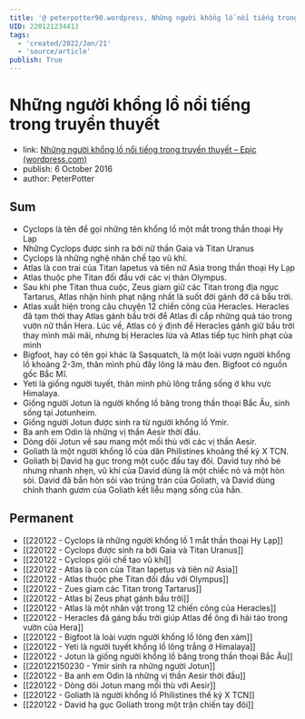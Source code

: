 ```yaml
---
title: '@ peterpotter90.wordpress, Những người khổng lồ nổi tiếng trong truyền thuyết'
UID: 220121234413
tags:
  - 'created/2022/Jan/21'
  - 'source/article'
publish: True
---
```

# Những người khổng lồ nổi tiếng trong truyền thuyết
- link: [Những người khổng lồ nổi tiếng trong truyền thuyết – Epic (wordpress.com)](https://peterpotter90.wordpress.com/2016/10/06/nhung-nguoi-khong-lo-noi-tieng-trong-truyen-thuyet/)
- publish: 6 October 2016
- author: PeterPotter

## Sum
- Cyclops là tên để gọi những tên khổng lồ một mắt trong thần thoại Hy Lạp
- Những Cyclops được sinh ra bởi nữ thần Gaia và Titan Uranus
- Cyclops là những nghệ nhân chế tạo vũ khí.
- Atlas là con trai của Titan Iapetus và tiên nữ Asia trong thần thoại Hy Lạp
- Atlas thuộc phe Titan đối đầu với các vị thàn Olympus. 
- Sau khi phe Titan thua cuộc, Zeus giam giữ các Titan trong địa ngục Tartarus, Atlas nhận hình phạt nặng nhất là suốt đời gánh đỡ cả bẩu trời.
- Atlas xuất hiện trong câu chuyện 12 chiến công của Heracles. Heracles đã tạm thời thay Atlas gánh bầu trời để Atlas đi cắp những quả táo trong vườn nữ thần Hera. Lúc về, Atlas có ý định để Heracles gánh giữ bầu trời thay mình mãi mãi, nhưng bị Heracles lừa và Atlas tiếp tục hình phạt của mình
- Bigfoot, hay có tên gọi khác là Sasquatch, là một loài vượn người khổng lồ khoảng 2-3m, thân mình phủ đầy lông lá màu đen. Bigfoot có nguồn gốc Bắc Mĩ.
- Yeti là giống người tuyết, thân mình phủ lông trắng sống ở khu vực Himalaya.
- Giống người Jotun là người khổng lồ băng trong thần thoại Bắc Âu, sinh sống tại Jotunheim.
- Giống người Jotun được sinh ra từ người khổng lồ Ymir.
- Ba anh em Odin là những vị thần Aesir thời đầu.
- Dòng dõi Jotun về sau mang một mối thù với các vị thần Aesir.
- Goliath là một người khổng lồ của dân Philistines khoảng thế kỷ X TCN.
- Goliath bị David hạ gục trong một cuộc đấu tay đôi. David tuy nhỏ bé nhưng nhanh nhẹn, vũ khí của David dùng là một chiếc nỏ và một hòn sỏi. David đã bắn hòn sỏi vào trúng trán của Goliath, và David dùng chính thanh gươm của Goliath kết liễu mạng sống của hắn.

## Permanent
- [[220122 - Cyclops là những người khổng lồ 1 mắt thần thoại Hy Lạp]]
- [[220122 - Cyclops được sinh ra bởi Gaia và Titan Uranus]]
- [[220122 - Cyclops giỏi chế tạo vũ khí]]
- [[220122 - Atlas là con của Titan Iapetus và tiên nữ Asia]]
- [[220122 - Atlas thuộc phe Titan đối đầu với Olympus]]
- [[220122 - Zues giam các Titan trong Tartarus]]
- [[220122 - Atlas bị Zeus phạt gánh bầu trời]]
- [[220122 - Atlas là một nhân vật trong 12 chiến công của Heracles]]
- [[220122 - Heracles đã gáng bầu trời giúp Atlas để ông đi hái táo trong vườn của Hera]]
- [[220122 - Bigfoot là loài vượn người khổng lồ lông đen xám]]
- [[220122 - Yeti là người tuyết khổng lồ lông trắng ở Himalaya]]
- [[220122 - Jotun là giống người khổng lồ băng trong thần thoại Bắc Âu]]
- [[220122150230 - Ymir sinh ra những người Jotun]]
- [[220122 - Ba anh em Odin là những vị thần Aesir thời đầu]]
- [[220122 - Dòng dõi Jotun mang mối thù với Aesir]]
- [[220122 - Goliath là người khổng lồ Philistines thế kỷ X TCN]]
- [[220122 - David hạ gục Goliath trong một trận chiến tay đôi]]
